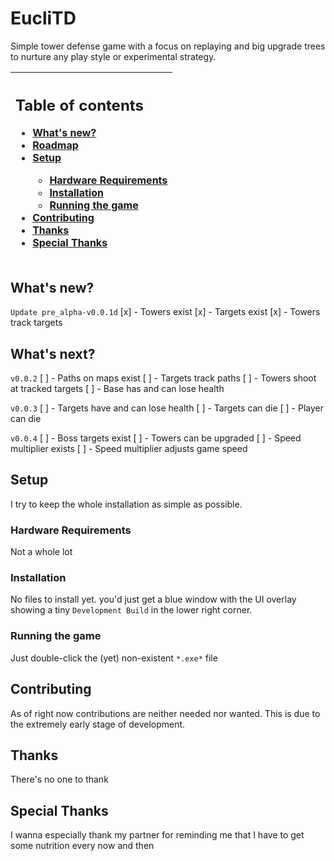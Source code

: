 # EucliTD
Simple tower defense game with a focus on replaying and big upgrade trees to nurture any play style or experimental strategy.

|<h2>Table of contents</h2><ul><li>[What's new?](#whats-new)</li><li>[Roadmap](#whats-next)</li><li>[Setup](#setup)</li><ul><li>[Hardware Requirements](#hardware-requirements)</li><li>[Installation](#installation)</li><li>[Running the game](#running-the-game)</li></ul><li>[Contributing](#contributing)</li><li>[Thanks](#thanks)</li><li>[Special Thanks](#special-thanks)</li></ul></ul>|
|:--|

## What's new?
`Update pre_alpha-v0.0.1d`
[x] - Towers exist
[x] - Targets exist
[x] - Towers track targets

## What's next?
`v0.0.2`
 [ ] - Paths on maps exist
 [ ] - Targets track paths
 [ ] - Towers shoot at tracked targets
 [ ] - Base has and can lose health

`v0.0.3`
 [ ] - Targets have and can lose health
 [ ] - Targets can die
 [ ] - Player can die

`v0.0.4`
 [ ] - Boss targets exist
 [ ] - Towers can be upgraded
 [ ] - Speed multiplier exists
 [ ] - Speed multiplier adjusts game speed

## Setup
I try to keep the whole installation as simple as possible.

### Hardware Requirements
Not a whole lot

### Installation
No files to install yet. you'd just get a blue window with the UI overlay showing a tiny `Development Build` in the lower right corner.

### Running the game
Just double-click the (yet) non-existent `*.exe*` file

## Contributing
As of right now contributions are neither needed nor wanted. This is due to the extremely early stage of development.

## Thanks
There's no one to thank

## Special Thanks
I wanna especially thank my partner for reminding me that I have to get some nutrition every now and then

